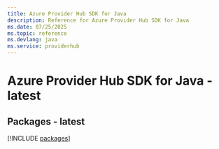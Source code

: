 ```yaml
---
title: Azure Provider Hub SDK for Java
description: Reference for Azure Provider Hub SDK for Java
ms.date: 07/25/2025
ms.topic: reference
ms.devlang: java
ms.service: providerhub
---
```

# Azure Provider Hub SDK for Java - latest
## Packages - latest
[!INCLUDE [packages](provider-hub-index.md)]
